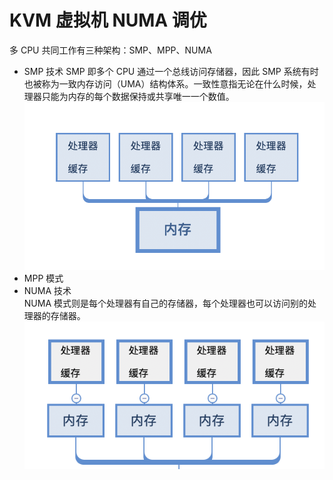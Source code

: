# KVM 虚拟机 NUMA 调优
多 CPU 共同工作有三种架构：SMP、MPP、NUMA  
- SMP 技术
  SMP 即多个 CPU 通过一个总线访问存储器，因此 SMP 系统有时也被称为一致内存访问（UMA）结构体系。一致性意指无论在什么时候，处理器只能为内存的每个数据保持或共享唯一一个数值。  
![SMP架构.png](https://github.com/Leanna-Lee/MyNotes/blob/master/Virtualization/image/SMP%E6%9E%B6%E6%9E%84.png)
- MPP 模式
- NUMA 技术  
  NUMA 模式则是每个处理器有自己的存储器，每个处理器也可以访问别的处理器的存储器。  
![NUMA架构.png](https://github.com/Leanna-Lee/MyNotes/blob/master/Virtualization/image/NUMA%E6%9E%B6%E6%9E%84.png)